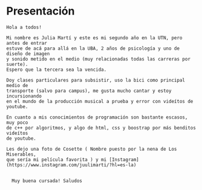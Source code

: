 # Presentación

    Hola a todos! 

    Mi nombre es Julia Martí y este es mi segundo año en la UTN, pero antes de entrar   
    estuve de acá para allá en la UBA, 2 años de psicología y uno de diseño de imagen   
    y sonido metido en el medio (muy relacionadas todas las carreras por suerte).   
    Espero que la tercera sea la vencida.  

    Doy clases particulares para subsistir, uso la bici como principal medio de   
    transporte (salvo para campus), me gusta mucho cantar y estoy incursionando   
    en el mundo de la producción musical a prueba y error con videítos de youtube. 

    En cuanto a mis conocimientos de programación son bastante escasos, muy poco    
    de c++ por algoritmos, y algo de html, css y boostrap por más benditos videítos   
    de youtube.

    Les dejo una foto de Cosette ( Nombre puesto por la nena de Los Miserables,    
    que sería mi película favorita ) y mi [Instagram](https://www.instagram.com/juulimarti/?hl=es-la)


      Muy buena cursada! Saludos
